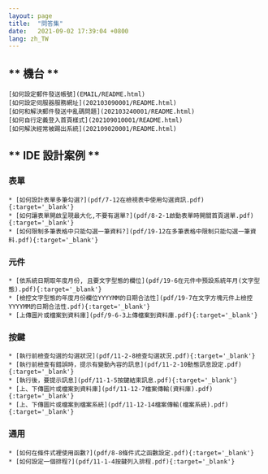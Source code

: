 ```yaml
---
layout: page
title:  "問答集"
date:   2021-09-02 17:39:04 +0800
lang: zh_TW
---
```


## ** 機台 ** 

	[如何設定郵件發送帳號](EMAIL/README.html)
	[如何設定伺服器服務網址](202103090001/README.html)
	[如何和解決郵件發送中亂碼問題](202103240001/README.html)
	[如何自行定義登入首頁樣式](202109010001/README.html)
	[如何解決經常被踢出系統](202109020001/README.html)


## ** IDE 設計案例 ** 

### 表單

	* [如何設計表單多筆勾選?](pdf/7-12在檢視表中使用勾選資訊.pdf){:target='_blank'}
	* [如何讓表單開啟呈現最大化,不要有選單?](pdf/8-2-1啟動表單時開關首頁選單.pdf){:target='_blank'}
	* [如何限制多筆表格中只能勾選一筆資料?](pdf/19-12在多筆表格中限制只能勾選一筆資料.pdf){:target='_blank'}
	

### 元件

	* [依系統日期取年度月份, 且要文字型態的欄位](pdf/19-6在元件中預設系統年月(文字型態).pdf){:target='_blank'}
	* [檢控文字型態的年度月份欄位YYYYMM的日期合法性](pdf/19-7在文字方塊元件上檢控YYYYMM的日期合法性.pdf){:target='_blank'}
	* [上傳圖片或檔案到資料庫](pdf/9-6-3上傳檔案到資料庫.pdf){:target='_blank'}
	

### 按鍵

	* [執行前檢查勾選的勾選狀況](pdf/11-2-8檢查勾選狀況.pdf){:target='_blank'}
	* [執行前檢查有錯誤時，提示有變動內容的訊息](pdf/11-2-10動態訊息設定.pdf){:target='_blank'}
	* [執行後，要提示訊息](pdf/11-1-5按鍵結束訊息.pdf){:target='_blank'}
	* [上、下傳圖片或檔案到資料庫](pdf/11-12-7檔案傳輸(資料庫).pdf){:target='_blank'}
	* [上、下傳圖片或檔案到檔案系統](pdf/11-12-14檔案傳輸(檔案系統).pdf){:target='_blank'}

	
### 通用

	* [如何在條件式裡使用函數?](pdf/8-8條件式之函數設定.pdf){:target='_blank'}    
	* [如何設定一個排程?](pdf/11-1-4按鍵列入排程.pdf){:target='_blank'}    
